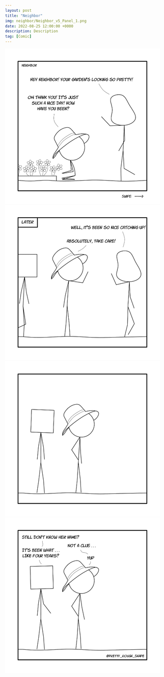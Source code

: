 ```yaml
---
layout: post
title: "Neighbor"
img: neighbor/Neighbor_v5_Panel_1.png
date: 2022-08-25 12:00:00 +0000
description: Description
tag: [Comic]
---
```


![](../assets/img/neighbor/Neighbor_v5_Panel_1.png)
![](../assets/img/neighbor/Neighbor_v5_Panel_2.png)
![](../assets/img/neighbor/Neighbor_v5_Panel_3.png)
![](../assets/img/neighbor/Neighbor_v5_Panel_4.png)
